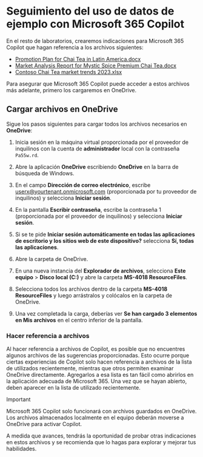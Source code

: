 # Seguimiento del uso de datos de ejemplo con Microsoft 365 Copilot

En el resto de laboratorios, crearemos indicaciones para Microsoft 365 Copilot que hagan referencia a los archivos siguientes:

- [Promotion Plan for Chai Tea in Latin America.docx](https://go.microsoft.com/fwlink/?linkid=2269126)
- [Market Analysis Report for Mystic Spice Premium Chai Tea.docx](https://go.microsoft.com/fwlink/?linkid=2268826)
- [Contoso Chai Tea market trends 2023.xlsx](https://go.microsoft.com/fwlink/?linkid=2268822)

Para asegurar que Microsoft 365 Copilot puede acceder a estos archivos más adelante, primero los cargaremos en OneDrive.

## Cargar archivos en OneDrive

Sigue los pasos siguientes para cargar todos los archivos necesarios en **OneDrive**:

1. Inicia sesión en la máquina virtual proporcionada por el proveedor de inquilinos con la cuenta de **administrador** local con la contraseña `Pa55w.rd`.

2. Abre la aplicación **OneDrive** escribiendo **OneDrive** en la barra de búsqueda de Windows.

3. En el campo **Dirección de correo electrónico**, escribe userx@yourtenant.onmicrosoft.com (proporcionada por tu proveedor de inquilinos) y selecciona **Iniciar sesión**.

4. En la pantalla **Escribir contraseña**, escribe la contraseña 1 (proporcionada por el proveedor de inquilinos) y selecciona **Iniciar sesión**.

5. Si se te pide **Iniciar sesión automáticamente en todas las aplicaciones de escritorio y los sitios web de este dispositivo?** selecciona **Sí, todas las aplicaciones**.

6. Abre la carpeta de OneDrive.
   
7. En una nueva instancia del **Explorador de archivos**, selecciona **Este equipo** > **Disco local (C:)** y abre la carpeta **MS-4018 ResourceFiles**.

8. Selecciona todos los archivos dentro de la carpeta **MS-4018 ResourceFiles** y luego arrástralos y colócalos en la carpeta de OneDrive.

9. Una vez completada la carga, deberías ver **Se han cargado 3 elementos en Mis archivos** en el centro inferior de la pantalla.


### Hacer referencia a archivos

Al hacer referencia a archivos de Copilot, es posible que no encuentres algunos archivos de las sugerencias proporcionadas. Esto ocurre porque ciertas experiencias de Copilot solo hacen referencia a archivos de la lista de utilizados recientemente, mientras que otros permiten examinar OneDrive directamente. Agregarlos a esa lista es tan fácil como abrirlos en la aplicación adecuada de Microsoft 365.  Una vez que se hayan abierto, deben aparecer en la lista de utilizado recientemente.

> [!IMPORTANT]
> Microsoft 365 Copilot solo funcionará con archivos guardados en OneDrive. Los archivos almacenados localmente en el equipo deberán moverse a OneDrive para activar Copilot.

A medida que avances, tendrás la oportunidad de probar otras indicaciones en estos archivos y se recomienda que lo hagas para explorar y mejorar tus habilidades.
